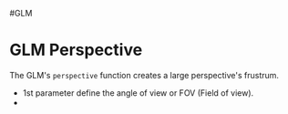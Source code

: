 #GLM 

# GLM Perspective

The GLM's `perspective` function creates a large perspective's frustrum. 


* 1st parameter define the angle of view or FOV (Field of view).
* 